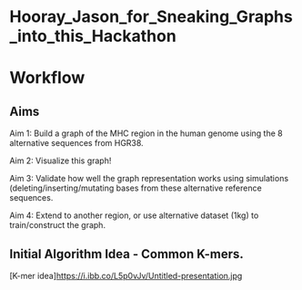 # Hooray_Jason_for_Sneaking_Graphs_into_this_Hackathon

# Workflow

## Aims

Aim 1: Build a graph of the MHC region in the human genome using the 8 alternative sequences from HGR38.

Aim 2: Visualize this graph!

Aim 3: Validate how well the graph representation works using simulations (deleting/inserting/mutating bases from these alternative reference sequences.

Aim 4: Extend to another region, or use alternative dataset (1kg) to train/construct the graph.

## Initial Algorithm Idea - Common K-mers.

[K-mer idea]https://i.ibb.co/L5p0vJv/Untitled-presentation.jpg
